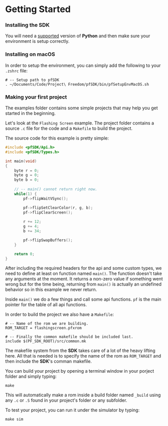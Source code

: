 # Getting Started

### Installing the SDK

You will need a [supported](Installing%20Python.md) version of **Python** and then make sure your environment is setup correctly.

### Installing on macOS

In order to setup the environment, you can simply add the following to your `.zshrc` file:

```
# -- Setup path to pfSDK
. ~/Documents/Code/Project\ Freedom/pfSDK/bin/pfSetupEnvMacOS.sh
```

### Making your first project

The examples folder contains some simple projects that may help you get started in the beginning.

Let's look at the `Flashing Screen` example. The project folder contains a source `.c` file for the code and a `Makefile` to build the project.

The source code for this example is pretty simple:
```c
#include <pfSDK/Api.h>
#include <pfSDK/Types.h>

int main(void)
{
    byte r = 0;
    byte g = 0;
    byte b = 0;
    
    // -- main() cannot return right now.
    while(1) {
        pf->flipWaitVSync();

        pf->flipSetClearColor(r, g, b);
        pf->flipClearScreen();
        
        r += 12;
        g += 4;
        b += 34;

        pf->flipSwapBuffers();
    }

    return 0;
}
```

After including the required headers for the api and some custom types, we need to define at least on function named `main()`. The function doesn't take any arguments at the moment. It returns a non-zero value if something went wrong but for the time being, returning from `main()` is actually an undefined behavior so in this example we never return.

Inside `main()` we do a few things and call some api functions. `pf` is the main pointer for the table of all api functions.

In order to build the project we also have a `Makefile`:
```
# -- Name of the rom we are building.
ROM_TARGET = flashingscreen.pfxrom

# -- Finally the common makefile should be included last.
include $(PF_SDK_ROOT)/src/common.mk
```

The makefile system from the **SDK** takes care of a lot of the heavy lifting here. All that is needed is to specify the name of the rom as `ROM_TARGET` and then include the **SDK**'s comman makefile.

You can build your project by opening a terminal window in your porject folder and simply typing:
```console
make
```

This will automatically make a rom inside a build folder named `_build` using any `.c` or `.S` found in your project's folder or any subfolder.

To test your project, you can run it under the simulator by typing:
 ```
 make sim
 ```
